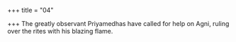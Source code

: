 +++
title = "04"

+++
 The greatly observant Priyamedhas have called for help
on Agni, ruling over the rites with his blazing flame.